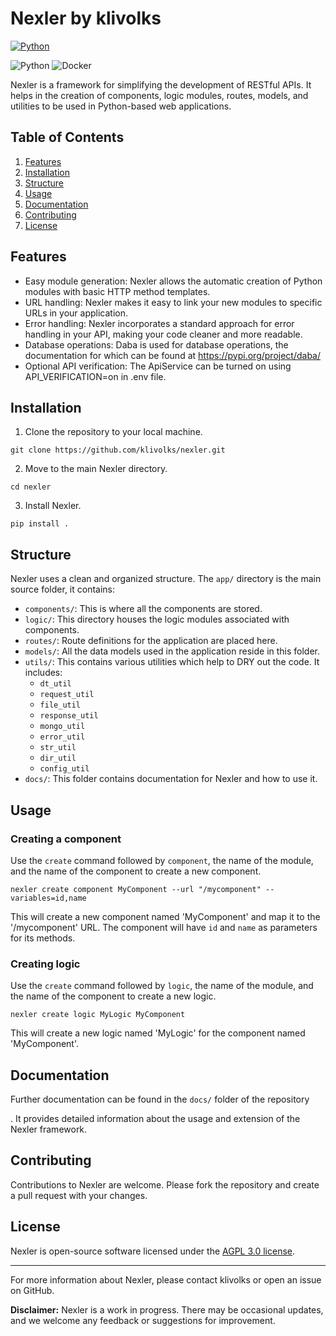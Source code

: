 # Nexler by klivolks

<p align="left">
  <a href="https://www.python.org/"><img alt="Python" src="https://img.shields.io/badge/Python-3776AB?style=for-the-badge&logo=python&logoColor=white"/></a>
</p>

![Python](https://img.shields.io/badge/python-v3.7+-blue.svg)
![Docker](https://img.shields.io/badge/docker%20build-automated-066da5.svg)

Nexler is a framework for simplifying the development of RESTful APIs. It helps in the creation of components, logic modules, routes, models, and utilities to be used in Python-based web applications.

## Table of Contents

1. [Features](#features)
2. [Installation](#installation)
3. [Structure](#structure)
4. [Usage](#usage)
5. [Documentation](#documentation)
6. [Contributing](#contributing)
7. [License](#license)

## Features

* Easy module generation: Nexler allows the automatic creation of Python modules with basic HTTP method templates.
* URL handling: Nexler makes it easy to link your new modules to specific URLs in your application.
* Error handling: Nexler incorporates a standard approach for error handling in your API, making your code cleaner and more readable.
* Database operations: Daba is used for database operations, the documentation for which can be found at https://pypi.org/project/daba/
* Optional API verification: The ApiService can be turned on using API_VERIFICATION=on in .env file.

## Installation

1. Clone the repository to your local machine.
```shell
git clone https://github.com/klivolks/nexler.git
```

2. Move to the main Nexler directory.
```shell
cd nexler
```

3. Install Nexler.
```shell
pip install .
```

## Structure

Nexler uses a clean and organized structure. The `app/` directory is the main source folder, it contains:

- `components/`: This is where all the components are stored.
- `logic/`: This directory houses the logic modules associated with components.
- `routes/`: Route definitions for the application are placed here.
- `models/`: All the data models used in the application reside in this folder.
- `utils/`: This contains various utilities which help to DRY out the code. It includes:
    - `dt_util`
    - `request_util`
    - `file_util`
    - `response_util`
    - `mongo_util`
    - `error_util`
    - `str_util`
    - `dir_util`
    - `config_util`
- `docs/`: This folder contains documentation for Nexler and how to use it.

## Usage

### Creating a component

Use the `create` command followed by `component`, the name of the module, and the name of the component to create a new component.

```shell
nexler create component MyComponent --url "/mycomponent" --variables=id,name
```

This will create a new component named 'MyComponent' and map it to the '/mycomponent' URL. The component will have `id` and `name` as parameters for its methods.

### Creating logic

Use the `create` command followed by `logic`, the name of the module, and the name of the component to create a new logic.

```shell
nexler create logic MyLogic MyComponent
```

This will create a new logic named 'MyLogic' for the component named 'MyComponent'.

## Documentation

Further documentation can be found in the `docs/` folder of the repository

. It provides detailed information about the usage and extension of the Nexler framework.

## Contributing

Contributions to Nexler are welcome. Please fork the repository and create a pull request with your changes.

## License

Nexler is open-source software licensed under the [AGPL 3.0 license](LICENSE).

---

For more information about Nexler, please contact klivolks or open an issue on GitHub.

**Disclaimer:** Nexler is a work in progress. There may be occasional updates, and we welcome any feedback or suggestions for improvement.
